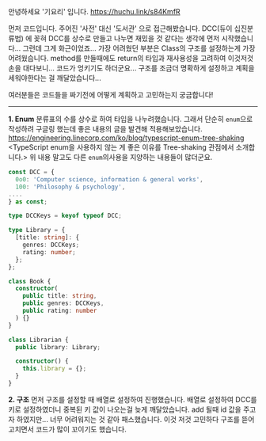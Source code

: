  <!-- eunm 분류표
 https://engineering.linecorp.com/ko/blog/typescript-enum-tree-shaking


  // findBookByGenresNumber(genresNumber: DCCKeys) {}
  // findBookByRating(number: number) {}

a. 主類表
 000 컴퓨터 과학, 정보, 총류- Computer science, information & general works
 100 철학 - Philosophy & psychology
 200 종교 - Religion
 300 사회과학 - Social Sciences
 400 어학 - Language
 500 순수과학 - Science
 600 기술과학 - Technology
 700 예술 - Art & recreation
 800 문학 - Literature
 900 역사 - History & geography -->

 안녕하세요 '기요리' 입니다.
https://huchu.link/s84KmfR

 먼저 코드입니다. 주어진 '사전' 대신 '도서관' 으로 접근해봤습니다. DCC(듀이 십진분류법) 에 꽂혀 DCC를 상수로 만들고 나누면 재밌을 것 같다는 생각에 먼저 시작했습니다... 그런데 그게 화근이었죠...  가장 어려웠던 부분은 Class의 구조를 설정하는게 가장 어려웠습니다. method를 만들때에도 return의 타입과 재사용성을 고려하여 이것저것 손을 대다보니... 코드가 엉키기도 하더군요... 구조를 조금더 명확하게 설정하고 계획을 세워야한다는 걸 깨달았습니다... 
 
여러분들은 코드들을 짜기전에 어떻게 계획하고 고민하는지 궁금합니다! 

--- 

 **1. Enum**
 분류표의 수를 상수로 하여 타입을 나누려했습니다. 그래서 단순히 `enum`으로 작성하려 구글링 했는데 좋은 내용의 글을 발견해 적용해보았습니다.
https://engineering.linecorp.com/ko/blog/typescript-enum-tree-shaking <TypeScript enum을 사용하지 않는 게 좋은 이유를 Tree-shaking 관점에서 소개합니다.> 위 내용 말고도 다른 `enum`의사용을 지양하는 내용들이 많더군요. 

```typescript
const DCC = {
  0o0: 'Computer science, information & general works',
  100: 'Philosophy & psychology',
....
} as const;

type DCCKeys = keyof typeof DCC;

type Library = {
  [title: string]: {
    genres: DCCKeys;
    rating: number;
  };
};

class Book {
  constructor(
    public title: string,
    public genres: DCCKeys,
    public rating: number
  ) {}
}

class Librarian {
  public library: Library;

  constructor() {
    this.library = {};
  }
}

```

**2. 구조**
먼저 구조를 설정할 때 배열로 설정하여 진행했습니다.  배열로 설정하여 DCC를 키로 설정하였더니 중복된 키 값이 나오는걸 늦게 깨달았습니다. add 될때 id 값을 주고자 하였지만... 너무 어려워지는 것 같아 패스했습니다. 이것 저것 고민하다 구조를 뜯어 고치면서  코드가 많이 꼬이기도 했습니다. 
